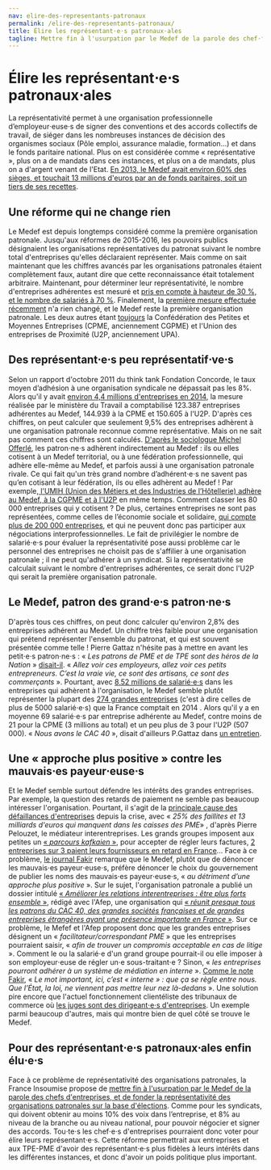 ```yaml
---
nav: elire-des-representants-patronaux
permalink: /elire-des-representants-patronaux/
title: Élire les représentant⋅e⋅s patronaux⋅ales
tagline: Mettre fin à l'usurpation par le Medef de la parole des chef⋅fe⋅s d'entreprises
---
```


# Élire les représentant⋅e⋅s patronaux⋅ales

La représentativité permet à une organisation professionnelle d’employeur⋅euse⋅s de signer des conventions et des accords collectifs de travail, de siéger dans les nombreuses instances de décision des organismes sociaux (Pôle emploi, assurance maladie, formation...) et dans le fonds paritaire national. Plus on est considérée comme « représentative », plus on a de mandats dans ces instances, et plus on a de mandats, plus on a d'argent venant de l'Etat. [En 2013, le Medef avait environ 60% des sièges, et touchait 13 millions d'euros par an de fonds paritaires, soit un tiers de ses recettes](https://www.franceculture.fr/emissions/le-billet-economique/le-medef-represente-t-il-les-entreprises).

## Une réforme qui ne change rien

Le Medef est depuis longtemps considéré comme la première organisation patronale. Jusqu'aux réformes de 2015-2016, les pouvoirs publics désignaient les organisations représentatives du patronat suivant le nombre total d'entreprises qu'elles déclaraient représenter. Mais comme on sait maintenant que les chiffres avancés par les organisations patronales étaient complètement faux, autant dire que cette reconnaissance était totalement arbitraire. Maintenant, pour déterminer leur représentativité, le nombre d'entreprises adhérentes est mesuré et [pris en compte à hauteur de 30 %, et le nombre de salariés à 70 %](http://www.lepoint.fr/economie/representativite-le-medef-premiere-organisation-patronale-26-04-2017-2122864_28.php). Finalement, la [première mesure effectuée récemment](http://www.lepoint.fr/economie/representativite-le-medef-premiere-organisation-patronale-26-04-2017-2122864_28.php) n'a rien changé, et le Medef reste la première organisation patronale. Les deux autres étant [toujours](http://www.lejdd.fr/Politique/Actualite/Le-Medef-est-il-representatif-549624) la Confédération des Petites et Moyennes Entreprises (CPME, anciennement CGPME) et l'Union des entreprises de Proximité (U2P, anciennement UPA).

## Des représentant⋅e⋅s peu représentatif⋅ve⋅s

Selon un rapport d'octobre 2011 du think tank Fondation Concorde, le taux moyen d’adhésion à une organisation syndicale ne dépassait pas les 8%. Alors qu'il y avait [environ 4,4 millions d'entreprises en 2014](http://www.lemonde.fr/economie/article/2016/11/08/tout-ce-que-vous-avez-toujours-voulu-savoir-sur-les-entreprises-francaises-en-10-chiffres_5027592_3234.html), la mesure réalisée par le ministère du Travail a comptabilisé 123.387 entreprises adhérentes au Medef, 144.939 à la CPME et 150.605 à l'U2P. D'après ces chiffres, on peut calculer que seulement 9,5% des entreprises adhèrent à une organisation patronale reconnue comme  représentative. Mais on ne sait pas comment ces chiffres sont calculés. [D'après le sociologue Michel Offerlé](http://www.la-croix.com/Actualite/France/Le-Medef-est-il-representatif-des-patrons-2013-06-03-968283), les patron⋅ne⋅s adhèrent indirectement au Medef : ils ou elles cotisent à un Medef territorial, ou à une fédération professionnelle, qui adhère elle-même au Medef, et parfois aussi à une organisation patronale rivale. Ce qui fait qu'un très grand nombre d’adhérent⋅e⋅s ne savent pas qu’en cotisant à leur fédération, ils ou elles adhèrent au Medef ! Par exemple,[ l'UMIH (Union des Métiers et des Industries de l’Hôtellerie) adhère au Medef, à la CGPME et à l'U2P](https://www.franceculture.fr/emissions/le-billet-economique/le-medef-represente-t-il-les-entreprises) en même temps. Comment classer les 80 000 entreprises qui y cotisent ? De plus, certaines entreprises ne sont pas représentées, comme celles de l’économie sociale et solidaire, [qui compte plus de 200 000 entreprises](http://www.jetrouveunjobsolidaire.fr/a-la-decouverte-de-less/detail/article/leconomie-sociale-et-solidaire-en-chiffres.html), et qui ne peuvent donc pas participer aux négociations interprofessionnelles. Le fait de privilégier le nombre de salarié⋅e⋅s pour évaluer la représentativité pose aussi problème car le personnel des entreprises ne choisit pas de s'affilier à une organisation patronale ; il ne peut qu'adhérer à un syndicat. Si la représentativité se calculait suivant le nombre d'entreprises adhérentes, ce serait donc l'U2P qui serait la première organisation patronale.


## Le Medef, patron des grand⋅e⋅s patron⋅ne⋅s

D'après tous ces chiffres, on peut donc calculer qu'environ 2,8% des entreprises adhérent au Medef. Un chiffre très faible pour une organisation qui prétend représenter l'ensemble du patronat, et qui est souvent présentée comme telle ! Pierre Gattaz n'hésite pas à mettre en avant les petit⋅e⋅s patron⋅ne⋅s : « _Les patrons de PME et de TPE sont des héros de la Nation_ » [disait-il](https://www.youtube.com/watch?v=cOOt0q3XdGk). « _Allez voir ces employeurs, allez voir ces petits entrepreneurs. C’est la vraie vie, ce sont des artisans, ce sont des commerçants_ ». Pourtant, avec [8,52 millions de salarié⋅e⋅s](http://www.lepoint.fr/economie/representativite-le-medef-premiere-organisation-patronale-26-04-2017-2122864_28.php) dans les entreprises qui adhèrent à l'organisation, le Medef semble plutôt représenter la plupart des [274 grandes entreprises](http://www.lemonde.fr/economie/article/2016/11/08/tout-ce-que-vous-avez-toujours-voulu-savoir-sur-les-entreprises-francaises-en-10-chiffres_5027592_3234.html) (c'est à dire celles de plus de 5000 salarié⋅e⋅s) que la France comptait en 2014  . Alors qu'il y a en moyenne 69 salarié⋅e⋅s par entreprise adhérente au Medef, contre moins de 21 pour la CPME (3 millions au total) et un peu plus de 3 pour l'U2P (507 000). « _Nous avons le CAC 40_ », disait d'ailleurs P.Gattaz dans [un entretien](http://www.chefdentreprise.com/Thematique/profession-1056/Breves/Interview-Pierre-Gattaz-president-Medef-entrepreneurs-sont-heros-251148.htm).

## Une « approche plus positive » contre les mauvais⋅es payeur⋅euse⋅s

Et le Medef semble surtout défendre les intérêts des grandes entreprises. Par exemple, la question des retards de paiement ne semble pas beaucoup intéresser l'organisation. Pourtant, il s'agit de la [principale cause des défaillances d'entreprises](http://www.lefigaro.fr/conjoncture/2014/01/09/20002-20140109ARTFIG00280-les-delais-de-paiement-principale-cause-des-defaillances-des-entreprises-depuis-la-crise.php ) depuis la crise, avec « _25% des faillites et 13 milliards d'euros qui manquent dans les caisses des PME_» , d'après Pierre Pelouzet, le médiateur interentreprises. Les grands groupes imposent aux petites un [« _parcours kafkaien_ »](http://www.leparisien.fr/economie/simplifions-les-factures-pour-eviter-les-faillites-de-pme-02-02-2017-6647544.php), pour accepter de régler leurs factures, [2 entreprises sur 3 paient leurs fournisseurs en retard en France](http://www.latribune.fr/economie/france/entreprises-25-des-faillites-sont-liees-a-des-retards-de-paiement-483579.html)... Face à ce problème, [le journal Fakir](https://www.youtube.com/watch?v=TDsX0UlzQTA) remarque que le Medef, plutôt que de dénoncer les mauvais⋅es payeur⋅euse⋅s, préfère dénoncer le choix du gouvernement de publier les noms des mauvais⋅es payeur⋅euse⋅s, « _au détriment d’une approche plus positive_ ». Sur le sujet, l'organisation patronale a publié un dossier intitulé [« _Améliorer les relations interentreprises : être plus forts ensemble_ »](http://www.afep.com/uploads/medias/documents/Ameliorons_les_relations_interentreprises.pdf), rédigé avec l'Afep, une organisation qui [« _réunit presque tous les patrons du CAC 40, des grandes sociétés françaises et de grandes entreprises étrangères ayant une présence importante en France_ »](https://fr.wikipedia.org/wiki/Association_fran%C3%A7aise_des_entreprises_priv%C3%A9es). Sur ce problème, le Mefef et l'Afep proposent donc que les grandes entreprises désignent un « _facilitateur/correspondant PME_ » que les entreprises pourraient saisir, « _afin de trouver un compromis acceptable en cas de litige_ ». Comment le ou la salarié⋅e d'un grand groupe pourrait-il ou elle imposer à son employeur⋅euse de régler un⋅e sous-traitant⋅e ? Sinon, « _les entreprises pourront adhérer à un système de médiation en interne_ ». [Comme le note Fakir](https://www.fakirpresse.info/+-80-en-kiosque-308-+), « _Le mot important, ici, c’est « interne » : que ça se règle entre nous. Que l’État, la loi, ne viennent pas mettre leur nez là-dedans_ ».  Une solution pire encore que l'actuel fonctionnement clientéliste des tribunaux de commerce où [les juges sont des dirigeant⋅e⋅s d'entreprises](https://fr.wikipedia.org/wiki/Tribunal_de_commerce_(France)#Composition_du_tribunal). Un exemple parmi beaucoup d'autres, mais qui montre bien de quel côté se trouve le Medef.


## Pour des représentant⋅e⋅s patronaux⋅ales enfin élu⋅e⋅s

Face à ce problème de représentativité des organisations patronales, la France Insoumise propose de [mettre fin à l'usurpation par le Medef de la parole des chefs d'entreprises, et de fonder la représentativité des organisations patronales sur la base d'élections](https://laec.fr/s2m6). Comme pour les syndicats, qui doivent obtenir au moins 10% des voix dans l’entreprise, et 8% au niveau de la branche ou au niveau national, pour pouvoir négocier et signer des accords. Tou⋅te⋅s les chef⋅e⋅s d'entreprises pourraient donc voter pour élire leurs représentant⋅e⋅s. Cette réforme permettrait aux entreprises et aux TPE-PME d'avoir des représentant⋅e⋅s plus fidèles à leurs intérêts dans les différentes instances, et donc d'avoir un poids politique plus important.
